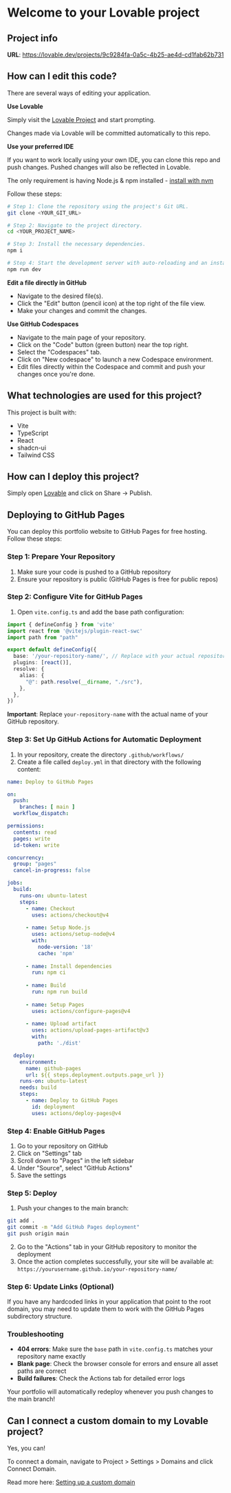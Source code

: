 
# Welcome to your Lovable project

## Project info

**URL**: https://lovable.dev/projects/9c9284fa-0a5c-4b25-ae4d-cd1fab62b731

## How can I edit this code?

There are several ways of editing your application.

**Use Lovable**

Simply visit the [Lovable Project](https://lovable.dev/projects/9c9284fa-0a5c-4b25-ae4d-cd1fab62b731) and start prompting.

Changes made via Lovable will be committed automatically to this repo.

**Use your preferred IDE**

If you want to work locally using your own IDE, you can clone this repo and push changes. Pushed changes will also be reflected in Lovable.

The only requirement is having Node.js & npm installed - [install with nvm](https://github.com/nvm-sh/nvm#installing-and-updating)

Follow these steps:

```sh
# Step 1: Clone the repository using the project's Git URL.
git clone <YOUR_GIT_URL>

# Step 2: Navigate to the project directory.
cd <YOUR_PROJECT_NAME>

# Step 3: Install the necessary dependencies.
npm i

# Step 4: Start the development server with auto-reloading and an instant preview.
npm run dev
```

**Edit a file directly in GitHub**

- Navigate to the desired file(s).
- Click the "Edit" button (pencil icon) at the top right of the file view.
- Make your changes and commit the changes.

**Use GitHub Codespaces**

- Navigate to the main page of your repository.
- Click on the "Code" button (green button) near the top right.
- Select the "Codespaces" tab.
- Click on "New codespace" to launch a new Codespace environment.
- Edit files directly within the Codespace and commit and push your changes once you're done.

## What technologies are used for this project?

This project is built with:

- Vite
- TypeScript
- React
- shadcn-ui
- Tailwind CSS

## How can I deploy this project?

Simply open [Lovable](https://lovable.dev/projects/9c9284fa-0a5c-4b25-ae4d-cd1fab62b731) and click on Share -> Publish.

## Deploying to GitHub Pages

You can deploy this portfolio website to GitHub Pages for free hosting. Follow these steps:

### Step 1: Prepare Your Repository

1. Make sure your code is pushed to a GitHub repository
2. Ensure your repository is public (GitHub Pages is free for public repos)

### Step 2: Configure Vite for GitHub Pages

1. Open `vite.config.ts` and add the base path configuration:

```typescript
import { defineConfig } from 'vite'
import react from '@vitejs/plugin-react-swc'
import path from "path"

export default defineConfig({
  base: '/your-repository-name/', // Replace with your actual repository name
  plugins: [react()],
  resolve: {
    alias: {
      "@": path.resolve(__dirname, "./src"),
    },
  },
})
```

**Important**: Replace `your-repository-name` with the actual name of your GitHub repository.

### Step 3: Set Up GitHub Actions for Automatic Deployment

1. In your repository, create the directory `.github/workflows/`
2. Create a file called `deploy.yml` in that directory with the following content:

```yaml
name: Deploy to GitHub Pages

on:
  push:
    branches: [ main ]
  workflow_dispatch:

permissions:
  contents: read
  pages: write
  id-token: write

concurrency:
  group: "pages"
  cancel-in-progress: false

jobs:
  build:
    runs-on: ubuntu-latest
    steps:
      - name: Checkout
        uses: actions/checkout@v4
      
      - name: Setup Node.js
        uses: actions/setup-node@v4
        with:
          node-version: '18'
          cache: 'npm'
      
      - name: Install dependencies
        run: npm ci
      
      - name: Build
        run: npm run build
      
      - name: Setup Pages
        uses: actions/configure-pages@v4
      
      - name: Upload artifact
        uses: actions/upload-pages-artifact@v3
        with:
          path: './dist'

  deploy:
    environment:
      name: github-pages
      url: ${{ steps.deployment.outputs.page_url }}
    runs-on: ubuntu-latest
    needs: build
    steps:
      - name: Deploy to GitHub Pages
        id: deployment
        uses: actions/deploy-pages@v4
```

### Step 4: Enable GitHub Pages

1. Go to your repository on GitHub
2. Click on "Settings" tab
3. Scroll down to "Pages" in the left sidebar
4. Under "Source", select "GitHub Actions"
5. Save the settings

### Step 5: Deploy

1. Push your changes to the main branch:
```sh
git add .
git commit -m "Add GitHub Pages deployment"
git push origin main
```

2. Go to the "Actions" tab in your GitHub repository to monitor the deployment
3. Once the action completes successfully, your site will be available at:
   `https://yourusername.github.io/your-repository-name/`

### Step 6: Update Links (Optional)

If you have any hardcoded links in your application that point to the root domain, you may need to update them to work with the GitHub Pages subdirectory structure.

### Troubleshooting

- **404 errors**: Make sure the `base` path in `vite.config.ts` matches your repository name exactly
- **Blank page**: Check the browser console for errors and ensure all asset paths are correct
- **Build failures**: Check the Actions tab for detailed error logs

Your portfolio will automatically redeploy whenever you push changes to the main branch!

## Can I connect a custom domain to my Lovable project?

Yes, you can!

To connect a domain, navigate to Project > Settings > Domains and click Connect Domain.

Read more here: [Setting up a custom domain](https://docs.lovable.dev/tips-tricks/custom-domain#step-by-step-guide)
